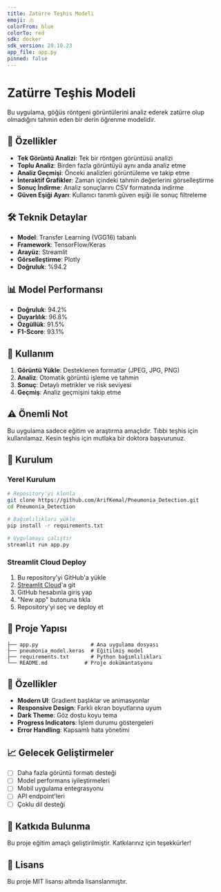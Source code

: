 ```yaml
---
title: Zatürre Teşhis Modeli
emoji: 🫁
colorFrom: blue
colorTo: red
sdk: docker
sdk_version: 20.10.23
app_file: app.py
pinned: false
---
```


# Zatürre Teşhis Modeli

Bu uygulama, göğüs röntgeni görüntülerini analiz ederek zatürre olup olmadığını tahmin eden bir derin öğrenme modelidir.

## 🚀 Özellikler

- **Tek Görüntü Analizi**: Tek bir röntgen görüntüsü analizi
- **Toplu Analiz**: Birden fazla görüntüyü aynı anda analiz etme
- **Analiz Geçmişi**: Önceki analizleri görüntüleme ve takip etme
- **İnteraktif Grafikler**: Zaman içindeki tahmin değerlerini görselleştirme
- **Sonuç İndirme**: Analiz sonuçlarını CSV formatında indirme
- **Güven Eşiği Ayarı**: Kullanıcı tanımlı güven eşiği ile sonuç filtreleme

## 🛠️ Teknik Detaylar

- **Model**: Transfer Learning (VGG16) tabanlı
- **Framework**: TensorFlow/Keras
- **Arayüz**: Streamlit
- **Görselleştirme**: Plotly
- **Doğruluk**: %94.2

## 📊 Model Performansı

- **Doğruluk**: 94.2%
- **Duyarlılık**: 96.8%
- **Özgüllük**: 91.5%
- **F1-Score**: 93.1%

## 🎯 Kullanım

1. **Görüntü Yükle**: Desteklenen formatlar (JPEG, JPG, PNG)
2. **Analiz**: Otomatik görüntü işleme ve tahmin
3. **Sonuç**: Detaylı metrikler ve risk seviyesi
4. **Geçmiş**: Analiz geçmişini takip etme

## ⚠️ Önemli Not

Bu uygulama sadece eğitim ve araştırma amaçlıdır. Tıbbi teşhis için kullanılamaz. Kesin teşhis için mutlaka bir doktora başvurunuz.

## 🔧 Kurulum

### Yerel Kurulum
```bash
# Repository'yi klonla
git clone https://github.com/ArifKemal/Pneumonia_Detection.git
cd Pneumonia_Detection

# Bağımlılıkları yükle
pip install -r requirements.txt

# Uygulamayı çalıştır
streamlit run app.py
```

### Streamlit Cloud Deploy
1. Bu repository'yi GitHub'a yükle
2. [Streamlit Cloud](https://share.streamlit.io/)'a git
3. GitHub hesabınla giriş yap
4. "New app" butonuna tıkla
5. Repository'yi seç ve deploy et

## 📁 Proje Yapısı

```
├── app.py                 # Ana uygulama dosyası
├── pneumonia_model.keras  # Eğitilmiş model
├── requirements.txt       # Python bağımlılıkları
└── README.md            # Proje dokümantasyonu
```

## 🎨 Özellikler

- **Modern UI**: Gradient başlıklar ve animasyonlar
- **Responsive Design**: Farklı ekran boyutlarına uyum
- **Dark Theme**: Göz dostu koyu tema
- **Progress Indicators**: İşlem durumu göstergeleri
- **Error Handling**: Kapsamlı hata yönetimi

## 📈 Gelecek Geliştirmeler

- [ ] Daha fazla görüntü formatı desteği
- [ ] Model performans iyileştirmeleri
- [ ] Mobil uygulama entegrasyonu
- [ ] API endpoint'leri
- [ ] Çoklu dil desteği

## 🤝 Katkıda Bulunma

Bu proje eğitim amaçlı geliştirilmiştir. Katkılarınız için teşekkürler!

## 📄 Lisans

Bu proje MIT lisansı altında lisanslanmıştır.
